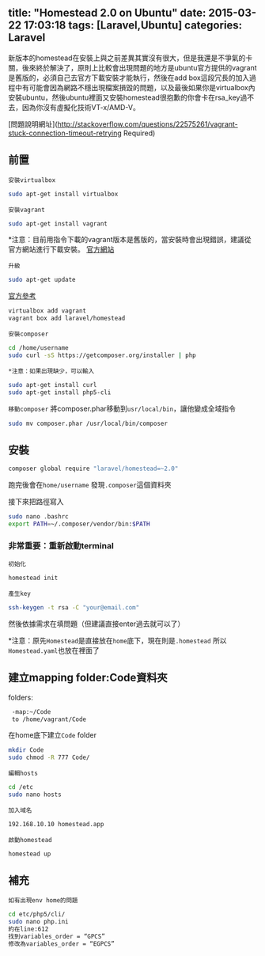 title: "Homestead 2.0 on Ubuntu"
date: 2015-03-22 17:03:18
tags: [Laravel,Ubuntu]
categories: Laravel
---

新版本的homestead在安裝上與之前差異其實沒有很大，但是我還是不爭氣的卡關，後來終於解決了，原則上比較會出現問題的地方是ubuntu官方提供的vagrant是舊版的，必須自己去官方下載安裝才能執行，然後在add box這段冗長的加入過程中有可能會因為網路不穩出現檔案損毀的問題，以及最後如果你是virtualbox內安裝ubuntu，然後ubuntu裡面又安裝homestead很抱歉的你會卡在rsa_key過不去，因為你沒有虛擬化技術VT-x/AMD-V。

<!-- more -->

[問題說明網址](http://stackoverflow.com/questions/22575261/vagrant-stuck-connection-timeout-retrying
Required)

## 前置
`安裝virtualbox`
``` bash
sudo apt-get install virtualbox
```

`安裝vagrant`
``` bash
sudo apt-get install vagrant
```

*注意：目前用指令下載的vagrant版本是舊版的，當安裝時會出現錯誤，建議從官方網站進行下載安裝。
[官方網站](https://www.vagrantup.com/)

`升級`
``` bash
sudo apt-get update
```

[官方參考](http://laravel.tw/docs/4.2/homestead)

``` bash
virtualbox add vagrant
vagrant box add laravel/homestead
```


`安裝composer`
``` bash
cd /home/username
sudo curl -sS https://getcomposer.org/installer | php
```

`*注意：如果出現缺少，可以輸入`
``` bash
sudo apt-get install curl
sudo apt-get install php5-cli
```

`移動composer`
將composer.phar移動到`usr/local/bin`，讓他變成全域指令
``` bash
sudo mv composer.phar /usr/local/bin/composer
```


## 安裝
``` bash
composer global require "laravel/homestead=~2.0"
```
跑完後會在`home/username` 發現`.composer`這個資料夾

接下來把路徑寫入
``` bash
sudo nano .bashrc
export PATH=~/.composer/vendor/bin:$PATH
```

### 非常重要：重新啟動terminal

`初始化`
``` bash
homestead init
```

`產生key`
``` bash
ssh-keygen -t rsa -C "your@email.com"
```
然後依據需求在填問題（但建議直接enter過去就可以了）

*注意：原先`Homestead`是直接放在`home`底下，現在則是`.homestead` 所以`Homestead.yaml`也放在裡面了


## 建立mapping folder:Code資料夾
folders:
``` bash
 -map:~/Code
 to /home/vagrant/Code
```
在home底下建立`Code` folder

``` bash
mkdir Code
sudo chmod -R 777 Code/
```

`編輯hosts`
``` bash
cd /etc
sudo nano hosts
```
`加入域名`
``` bash
192.168.10.10 homestead.app
```

`啟動homestead`
``` bash
homestead up
```
## 補充
`如有出現env home的問題`
``` bash
cd etc/php5/cli/
sudo nano php.ini
約在line:612
找到variables_order = “GPCS”
修改為variables_order = “EGPCS”
```